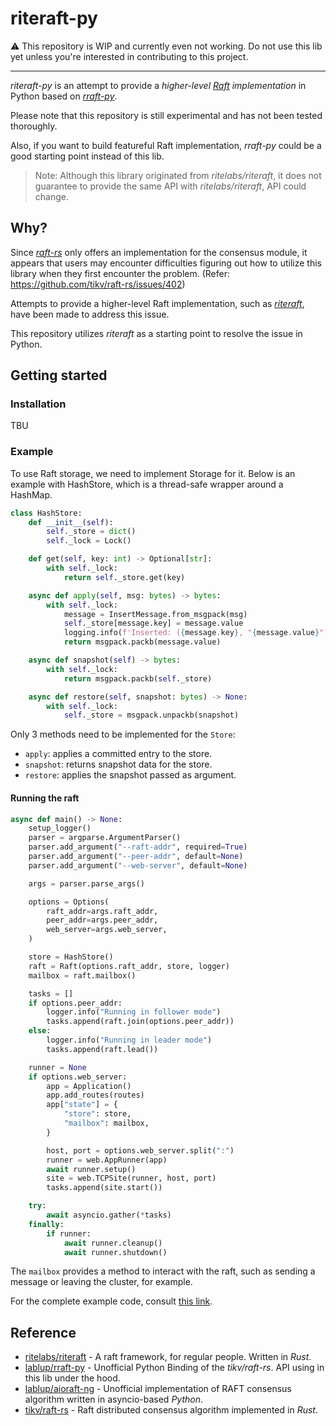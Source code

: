 # riteraft-py

⚠️ This repository is WIP and currently even not working. Do not use this lib yet unless you're interested in contributing to this project.

---

*riteraft-py* is an attempt to provide a *higher-level [Raft](https://en.wikipedia.org/wiki/Raft_(algorithm)) implementation* in Python based on *[rraft-py](https://github.com/lablup/rraft-py)*.

Please note that this repository is still experimental and has not been tested thoroughly.

Also, if you want to build featureful Raft implementation, *rraft-py* could be a good starting point instead of this lib.

> Note: Although this library originated from *ritelabs/riteraft*, it does not guarantee to provide the same API with *ritelabs/riteraft*, API could change.

## Why?

Since *[raft-rs](https://github.com/tikv/raft-rs)* only offers an implementation for the consensus module, it appears that users may encounter difficulties figuring out how to utilize this library when they first encounter the problem. (Refer: https://github.com/tikv/raft-rs/issues/402)

Attempts to provide a higher-level Raft implementation, such as *[riteraft](https://github.com/tikv/raft-rs/issues/402)*, have been made to address this issue.

This repository utilizes *riteraft* as a starting point to resolve the issue in Python.

## Getting started

### Installation

TBU

<!-- #### With pip

```
$ pip install riteraft
``` -->

### Example

To use Raft storage, we need to implement Storage for it. Below is an example with HashStore, which is a thread-safe wrapper around a HashMap.

```py
class HashStore:
    def __init__(self):
        self._store = dict()
        self._lock = Lock()

    def get(self, key: int) -> Optional[str]:
        with self._lock:
            return self._store.get(key)

    async def apply(self, msg: bytes) -> bytes:
        with self._lock:
            message = InsertMessage.from_msgpack(msg)
            self._store[message.key] = message.value
            logging.info(f'Inserted: ({message.key}, "{message.value}")')
            return msgpack.packb(message.value)

    async def snapshot(self) -> bytes:
        with self._lock:
            return msgpack.packb(self._store)

    async def restore(self, snapshot: bytes) -> None:
        with self._lock:
            self._store = msgpack.unpackb(snapshot)
```

Only 3 methods need to be implemented for the `Store`:

* `apply`: applies a committed entry to the store.
* `snapshot`: returns snapshot data for the store.
* `restore`: applies the snapshot passed as argument.

#### Running the raft

```py
async def main() -> None:
    setup_logger()
    parser = argparse.ArgumentParser()
    parser.add_argument("--raft-addr", required=True)
    parser.add_argument("--peer-addr", default=None)
    parser.add_argument("--web-server", default=None)

    args = parser.parse_args()

    options = Options(
        raft_addr=args.raft_addr,
        peer_addr=args.peer_addr,
        web_server=args.web_server,
    )

    store = HashStore()
    raft = Raft(options.raft_addr, store, logger)
    mailbox = raft.mailbox()

    tasks = []
    if options.peer_addr:
        logger.info("Running in follower mode")
        tasks.append(raft.join(options.peer_addr))
    else:
        logger.info("Running in leader mode")
        tasks.append(raft.lead())

    runner = None
    if options.web_server:
        app = Application()
        app.add_routes(routes)
        app["state"] = {
            "store": store,
            "mailbox": mailbox,
        }

        host, port = options.web_server.split(":")
        runner = web.AppRunner(app)
        await runner.setup()
        site = web.TCPSite(runner, host, port)
        tasks.append(site.start())

    try:
        await asyncio.gather(*tasks)
    finally:
        if runner:
            await runner.cleanup()
            await runner.shutdown()
```

The `mailbox` provides a method to interact with the raft, such as sending a message or leaving the cluster, for example.

For the complete example code, consult [this link](https://github.com/lablup/riteraft-py/blob/main/examples/memstore/main.py).

## Reference

- [ritelabs/riteraft](https://github.com/ritelabs/riteraft) - A raft framework, for regular people. Written in *Rust*.
- [lablup/rraft-py](https://github.com/lablup/rraft-py) - Unofficial Python Binding of the *tikv/raft-rs*. API using in this lib under the hood.
- [lablup/aioraft-ng](https://github.com/lablup/aioraft-ng) - Unofficial implementation of RAFT consensus algorithm written in asyncio-based *Python*.
- [tikv/raft-rs](https://github.com/tikv/raft-rs) - Raft distributed consensus algorithm implemented in *Rust*.
